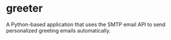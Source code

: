 # greeter
A Python-based application that uses the SMTP email API to send personalized greeting emails automatically.
